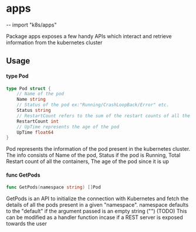 # apps
--
    import "k8s/apps"

Package apps exposes a few handy APIs which interact and retrieve information
from the kubernetes cluster

## Usage

#### type Pod

```go
type Pod struct {
	// Name of the pod
	Name string
	// Status of the pod ex:"Running/CrashLoopBack/Error" etc.
	Status string
	// RestartCount refers to the sum of the restart counts of all the containers in a pod
	RestartCount int
	// UpTime represents the age of the pod
	UpTime float64
}
```

Pod represents the information of the pod present in the kubernetes cluster. The
info consists of Name of the pod, Status if the pod is Running, Total Restart
count of all the containers, The age of the pod since it is up

#### func  GetPods

```go
func GetPods(namespace string) []Pod
```
GetPods is an API to initialize the connection with Kubernetes and fetch the
details of all the pods present in a given "namespace". namespace defaults to
the "default" if the argument passed is an empty string ("") (TODO) This can be
modified as a handler function incase if a REST server is exposed towards the
user
